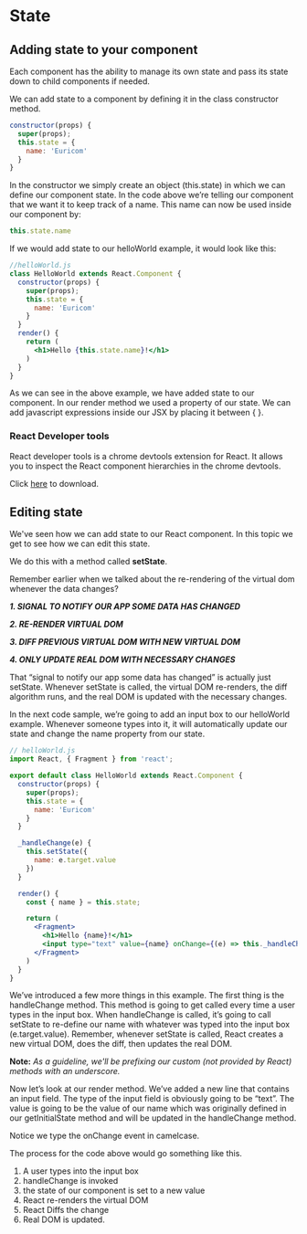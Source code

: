 # State
## Adding state to your component
Each component has the ability to manage its own state and pass its state down to child components if needed.

We can add state to a component by defining it in the class constructor method.
```jsx
constructor(props) {
  super(props);
  this.state = {
    name: 'Euricom'
  }
}
```
In the constructor we simply create an object (this.state) in which we can define our component state. In the code above we’re telling our component that we want it to keep track of a name. This name can now be used inside our component by:
```jsx
this.state.name
```
If we would add state to our helloWorld example, it would look like this:
```jsx
//helloWorld.js
class HelloWorld extends React.Component {
  constructor(props) {
    super(props);
    this.state = {
      name: 'Euricom'
    }
  }
  render() {
    return (
      <h1>Hello {this.state.name}!</h1>
    )
  }
}
```
As we can see in the above example, we have added state to our component. In our render method we used a property of our state. We can add javascript expressions inside our JSX by placing it between { }.

### React Developer tools
React developer tools is a chrome devtools extension for React. It allows you to inspect the React component hierarchies in the chrome devtools.

Click [here](https://chrome.google.com/webstore/detail/react-developer-tools/fmkadmapgofadopljbjfkapdkoienihi?hl=en) to download.

## Editing state
We've seen how we can add state to our React component. In this topic we get to see how we can edit this state.

We do this with a method called **setState**.

Remember earlier when we talked about the re-rendering of the virtual dom whenever the data changes?

***1. SIGNAL TO NOTIFY OUR APP SOME DATA HAS CHANGED***

***2. RE-RENDER VIRTUAL DOM***

***3. DIFF PREVIOUS VIRTUAL DOM WITH NEW VIRTUAL DOM***

***4. ONLY UPDATE REAL DOM WITH NECESSARY CHANGES***

That “signal to notify our app some data has changed” is actually just setState. Whenever setState is called, the virtual DOM re-renders, the diff algorithm runs, and the real DOM is updated with the necessary changes.

In the next code sample, we’re going to add an input box to our helloWorld example. Whenever someone types into it, it will automatically update our state and change the name property from our state.
```jsx
// helloWorld.js
import React, { Fragment } from 'react';

export default class HelloWorld extends React.Component {
  constructor(props) {
    super(props);
    this.state = {
      name: 'Euricom'
    }
  }

  _handleChange(e) {
    this.setState({
      name: e.target.value
    })
  }

  render() {
    const { name } = this.state;

    return (
      <Fragment>
        <h1>Hello {name}!</h1>
        <input type="text" value={name} onChange={(e) => this._handleChange(e)} />
      </Fragment>
    )
  }
}
```

We’ve introduced a few more things in this example. The first thing is the handleChange method. This method is going to get called every time a user types in the input box. When handleChange is called, it’s going to call setState to re-define our name with whatever was typed into the input box (e.target.value). Remember, whenever setState is called, React creates a new virtual DOM, does the diff, then updates the real DOM.

**Note:** *As a guideline, we'll be prefixing our custom (not provided by React) methods with an underscore.*

Now let’s look at our render method. We’ve added a new line that contains an input field. The type of the input field is obviously going to be “text”. The value is going to be the value of our name which was originally defined in our getInitialState method and will be updated in the handleChange method.

Notice we type the onChange event in camelcase.

The process for the code above would go something like this.

1. A user types into the input box
2. handleChange is invoked
3. the state of our component is set to a new value
4. React re-renders the virtual DOM
5. React Diffs the change
6. Real DOM is updated.
